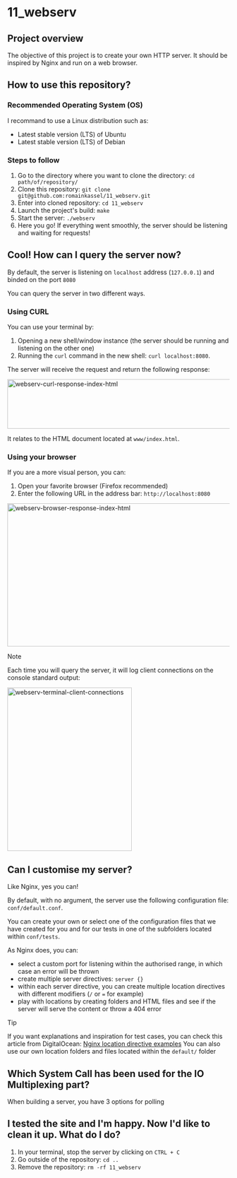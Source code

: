 # 11_webserv

## Project overview

The objective of this project is to create your own HTTP server. It should be inspired by Nginx and run on a web browser.

## How to use this repository?

### Recommended Operating System (OS)

I recommand to use a Linux distribution such as:

- Latest stable version (LTS) of Ubuntu
- Latest stable version (LTS) of Debian

### Steps to follow

1. Go to the directory where you want to clone the directory: `cd path/of/repository/`
2. Clone this repository: `git clone git@github.com:romainkassel/11_webserv.git`
3. Enter into cloned repository: `cd 11_webserv`
4. Launch the project's build: `make`
5. Start the server: `./webserv`
6. Here you go! If everything went smoothly, the server should be listening and waiting for requests!

## Cool! How can I query the server now?

By default, the server is listening on `localhost` address (`127.0.0.1`) and binded on the port `8080`

You can query the server in two different ways.

### Using CURL

You can use your terminal by:
1. Opening a new shell/window instance (the server should be running and listening on the other one)
2. Running the `curl` command in the new shell: `curl localhost:8080`.

The server will receive the request and return the following response: 

<img width="1470" height="112" alt="webserv-curl-response-index-html" src="https://github.com/user-attachments/assets/55ac4a50-5480-443d-b550-bd624cdb19aa" />

It relates to the HTML document located at `www/index.html`.

### Using your browser

If you are a more visual person, you can:
1. Open your favorite browser (Firefox recommended)
2. Enter the following URL in the address bar: `http://localhost:8080`

<img width="1470" height="324" alt="webserv-browser-response-index-html" src="https://github.com/user-attachments/assets/b1a22608-cf3c-4656-bd63-22fbb7dcc148" />

> [!NOTE]
> Each time you will query the server, it will log client connections on the console standard output:

<img width="282" height="370" alt="webserv-terminal-client-connections" src="https://github.com/user-attachments/assets/06c363bb-fbef-4665-af29-d044c8da7b70" />

## Can I customise my server?

Like Nginx, yes you can!

By default, with no argument, the server use the following configuration file: `conf/default.conf`.

You can create your own or select one of the configuration files that we have created for you and for our tests in one of the subfolders located within `conf/tests`.

As Nginx does, you can:

- select a custom port for listening within the authorised range, in which case an error will be thrown
- create multiple server directives: `server {}`
- within each server directive, you can create multiple location directives with different modifiers (`/` or `=` for example)
- play with locations by creating folders and HTML files and see if the server will serve the content or throw a 404 error

> [!TIP]
> If you want explanations and inspiration for test cases, you can check this article from DigitalOcean: [Nginx location directive examples](https://www.digitalocean.com/community/tutorials/nginx-location-directive)
> You can also use our own location folders and files located within the `default/` folder

## Which System Call has been used for the IO Multiplexing part?

When building a server, you have 3 options for polling 



## I tested the site and I'm happy. Now I'd like to clean it up. What do I do?

1. In your terminal, stop the server by clicking on `CTRL + C`
2. Go outside of the repository: `cd ..`
3. Remove the repository: `rm -rf 11_webserv`

